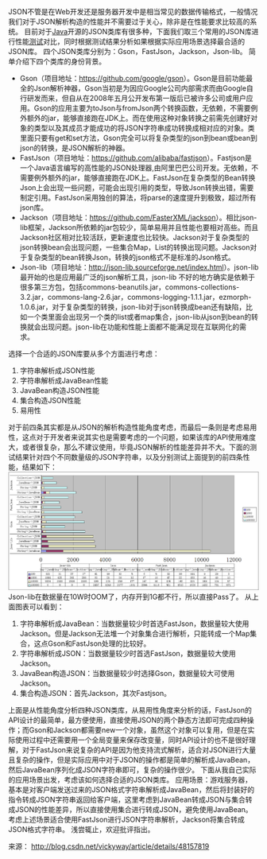 JSON不管是在Web开发还是服务器开发中是相当常见的数据传输格式，一般情况我们对于JSON解析构造的性能并不需要过于关心，除非是在性能要求比较高的系统。 
目前对于[Java](http://lib.csdn.net/base/javase)开源的JSON类库有很多种，下面我们取三个常用的JSON库进行性能[测试](http://lib.csdn.net/base/softwaretest)对比，同时根据测试结果分析如果根据实际应用场景选择最合适的JSON库。 
四个JSON类库分别为：Gson，FastJson，Jackson，Json-lib。 
简单介绍下四个类库的身份背景。

- Gson（项目地址：<https://github.com/google/gson>）。Gson是目前功能最全的Json解析神器，Gson当初是为因应Google公司内部需求而由Google自行研发而来，但自从在2008年五月公开发布第一版后已被许多公司或用户应用。Gson的应用主要为toJson与fromJson两个转换函数，无依赖，不需要例外额外的jar，能够直接跑在JDK上。而在使用这种对象转换之前需先创建好对象的类型以及其成员才能成功的将JSON字符串成功转换成相对应的对象。类里面只要有get和set方法，Gson完全可以将复杂类型的json到bean或bean到json的转换，是JSON解析的神器。
- FastJson（项目地址：<https://github.com/alibaba/fastjson>）。Fastjson是一个Java语言编写的高性能的JSON处理器,由阿里巴巴公司开发。无依赖，不需要例外额外的jar，能够直接跑在JDK上。FastJson在复杂类型的Bean转换Json上会出现一些问题，可能会出现引用的类型，导致Json转换出错，需要制定引用。FastJson采用独创的算法，将parse的速度提升到极致，超过所有json库。
- Jackson（项目地址：<https://github.com/FasterXML/jackson>）。相比json-lib框架，Jackson所依赖的jar包较少，简单易用并且性能也要相对高些。而且Jackson社区相对比较活跃，更新速度也比较快。Jackson对于复杂类型的json转换bean会出现问题，一些集合Map，List的转换出现问题。Jackson对于复杂类型的bean转换Json，转换的json格式不是标准的Json格式。
- Json-lib（项目地址：<http://json-lib.sourceforge.net/index.html>）。json-lib最开始的也是应用最广泛的json解析工具，json-lib 不好的地方确实是依赖于很多第三方包，包括commons-beanutils.jar，commons-collections-3.2.jar，commons-lang-2.6.jar，commons-logging-1.1.1.jar，ezmorph-1.0.6.jar，对于复杂类型的转换，json-lib对于json转换成bean还有缺陷，比如一个类里面会出现另一个类的list或者map集合，json-lib从json到bean的转换就会出现问题。json-lib在功能和性能上面都不能满足现在互联网化的需求。

选择一个合适的JSON库要从多个方面进行考虑：

1. 字符串解析成JSON性能
2. 字符串解析成JavaBean性能
3. JavaBean构造JSON性能
4. 集合构造JSON性能
5. 易用性

对于前四条其实都是从JSON的解析构造性能角度考虑，而最后一条则是考虑易用性，这点对于开发者来说其实也是需要考虑的一个问题，如果该库的API使用难度大，或者很复杂，那么不建议使用，毕竟JSON解析的性能差异并不大。下面的测试结果针对四个不同数量级的JSON字符串，以及分别测试上面提到的前四条性能，结果如下： 
![这里写图片描述](image-201712071736/0.9627943346534471.png)
Json-lib在数据量在10W时OOM了，内存开到1G都不行，所以直接Pass了。 
从上面图表可以看到：

1. 字符串解析成JavaBean：当数据量较少时首选FastJson，数据量较大使用Jackson。但是Jackson无法堆一个对象集合进行解析，只能转成一个Map集合，这点Gson和FastJson处理的比较好。
2. 字符串解析成JSON：当数据量较少时首选FastJson，数据量较大使用Jackson。
3. JavaBean构造JSON：当数据量较少时选择Gson，数据量较大可使用Jackson。
4. 集合构造JSON：首先Jackson，其次Fastjson。

上面是从性能角度分析四种JSON类库，从易用性角度来分析的话，FastJson的API设计的最简单，最方便使用，直接使用JSON的两个静态方法即可完成四种操作；而Gson和Jackson都需要new一个对象，虽然这个对象可以复用，但是在实际使用过程中还需要用一个全局变量来保存改变量，同时API设计的也不是很好理解，对于FastJson来说复杂的API是因为他支持流式解析，适合对JSON进行大量且复杂的操作，但是实际应用中对于JSON的操作都是简单的解析成JavaBean，然后JavaBean序列化成JSON字符串即可，复杂的操作很少。 
下面从我自己实际的应用场景出发，考虑该如何选择合适的JSON类库。 
应用场景：游戏服务器，基本是对客户端发送过来的JSON格式字符串解析成JavaBean，然后将封装好的指令转成JSON字符串返回给客户端，这里考虑到JavaBean转成JSON与集合转成JSON的性能差异，所以直接使用集合进行转成JSON，避免使用JavaBean。 
考虑上述场景适合使用FastJson进行JSON字符串解析，Jackson将集合转成JSON格式字符串。 
浅尝辄止，欢迎批评指出。

来源： <http://blog.csdn.net/vickyway/article/details/48157819>